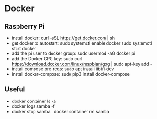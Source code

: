 # Docker

## Raspberry Pi

* install docker:
    curl -sSL https://get.docker.com | sh
* get docker to autostart:
    sudo systemctl enable docker
    sudo systemctl start docker
* add the pi user to docker group:
    sudo usermod -aG docker pi
* add the Docker CPG key:
    sudo curl https://download.docker.com/linux/raspbian/gpg | sudo apt-key add -
* install compose pre-reqs:
    sudo apt install libffi-dev
* install docker-compose:
    sudo pip3 install docker-compose

## Useful

* docker container ls -a
* docker logs samba -f
* docker stop samba ; docker container rm samba

